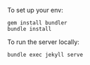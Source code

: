 To set up your env:
```
gem install bundler
bundle install
```

To run the server locally:
```
bundle exec jekyll serve
```
